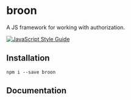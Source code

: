 # broon
A JS framework for working with authorization.

[![JavaScript Style Guide](https://cdn.rawgit.com/standard/standard/master/badge.svg)](https://github.com/standard/standard)

## Installation

`npm i --save broon`

## Documentation


